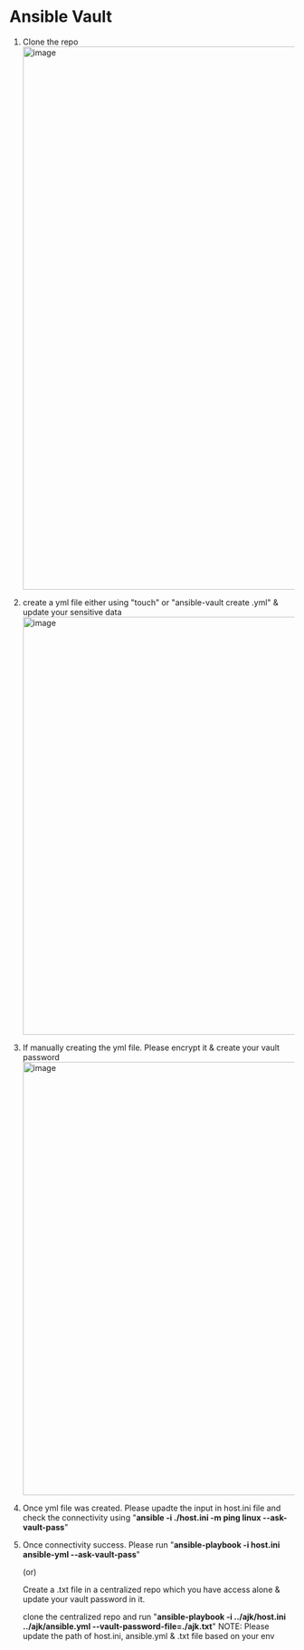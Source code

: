 # Ansible Vault

1. Clone the repo
   <img width="959" alt="image" src="https://github.com/user-attachments/assets/ebf9999c-32e1-4cef-951b-1ba7d587312e" />

2. create a yml file either using "touch" or "ansible-vault create <filename>.yml" & update your sensitive data
   <img width="738" alt="image" src="https://github.com/user-attachments/assets/f19d5f6f-cb82-42f1-8d3b-a79d75aa7ae0" />

3. If manually creating the yml file. Please encrypt it & create your vault password
   <img width="765" alt="image" src="https://github.com/user-attachments/assets/63bd1906-242a-4b2d-8efd-f2061b728e8c" />

4. Once yml file was created. Please upadte the input in host.ini file and check the connectivity using
   "**ansible -i ./host.ini -m ping linux --ask-vault-pass**"

5. Once connectivity success. Please run "**ansible-playbook -i host.ini ansible-yml --ask-vault-pass**"

   (or)

   Create a .txt file in a centralized repo which you have access alone & update your vault password in it.
   
   clone the centralized repo and run "**ansible-playbook -i ../ajk/host.ini ../ajk/ansible.yml --vault-password-file=./ajk.txt**"
   NOTE: Please update the path of host.ini, ansible.yml & .txt file based on your env

